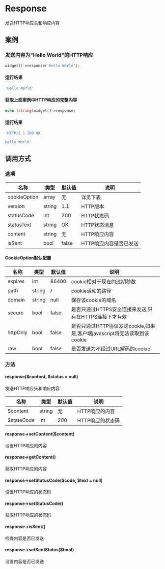 Response
========

发送HTTP响应头和响应内容

案例
----

### 发送内容为"Hello World"的HTTP响应
```php
widget()->response('Hello World');
```

#### 运行结果
```php
'Hello World'
```

#### 获取上面案例中HTTP响应的完整内容
```php
echo (string)widget()->response;
```
#### 运行结果
```php
'HTTP/1.1 200 OK

Hello World'
```

调用方式
--------

### 选项

名称          | 类型      | 默认值    | 说明
--------------|-----------|-----------|------
cookieOption  | array     | 无        | 详见下表
version       | string    | 1.1       | HTTP版本
statusCode    | int       | 200       | HTTP状态码
statusText    | string    | OK        | HTTP状态消息
content       | string    | 无        | HTTP响应内容
isSent        | bool      | false     | HTTP响应内容是否已发送

#### CookieOption默认配置

名称      | 类型      | 默认值    | 说明
----------|-----------|-----------|------
expires   | int       | 86400     | cookie相对于现在的过期秒数
path      | string    | /         | cookie活动的路径
domain    | string    | null      | 保存该cookie的域名
secure    | bool      | false     | 是否只通过HTTPS安全连接来发送,只有在HTTPS连接下才有效
httpOnly  | bool      | false     | 是否只通过HTTP协议发送cookie,如果是,客户端javascript将无法读取到该cookie
raw       | bool      | false     | 是否发送为不经过URL解码的cookie

### 方法

#### response($content, $status = null)
发送HTTP响应头和响应内容

名称          | 类型      | 默认值    | 说明
--------------|-----------|-----------|------
$content      | string    | 无        | HTTP响应的内容
$stateCode    | int       | 200       | HTTP响应的状态码

#### response->setContent($content)
设置HTTP响应的内容

#### response->getContent()
获取HTTP响应的内容

#### response->setStatusCode($code, $text = null)
设置HTTP响应的状态码

#### response->setStatusCode()
获取HTTP响应的状态码

#### response->isSent()
检查内容是否已发送

#### response->setSentStatus($bool)
设置内容是否已发送
